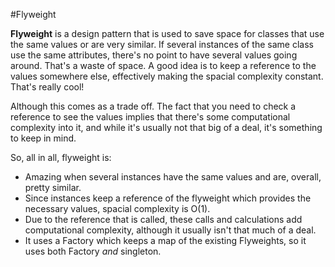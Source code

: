 #Flyweight

**Flyweight** is a design pattern that is used to save space for classes that use the same values or are very similar.
If several instances of the same class use the same attributes, there's no point to have several values
going around. That's a waste of space. A good idea is to keep a reference to the values somewhere else, effectively
making the spacial complexity constant. That's really cool!

Although this comes as a trade off. The fact that you need to check a reference to see the values implies
that there's some computational complexity into it, and while it's usually not that big of a deal, it's something
to keep in mind.

So, all in all, flyweight is:

- Amazing when several instances have the same values and are, overall, pretty similar.
- Since instances keep a reference of the flyweight which provides the necessary values, spacial complexity is O(1). 
- Due to the reference that is called, these calls and calculations add computational complexity, although it usually isn't that much of a deal.
- It uses a Factory which keeps a map of the existing Flyweights, so it uses both Factory *and* singleton.
 
